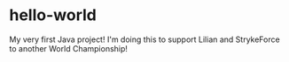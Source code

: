 # hello-world
My very first Java project!
I'm doing this to support Lilian and StrykeForce to another World Championship!
